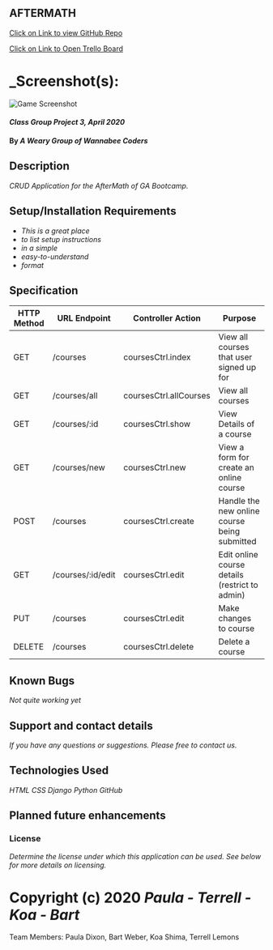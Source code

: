 ## AFTERMATH

[Click on Link to view GitHub Repo](https://github.com/pauladixon/aftermath)

[Click on Link to Open Trello Board]()

# _Screenshot(s):

![Game Screenshot]()

#### _Class Group Project 3, April 2020_

#### By _**A Weary Group of Wannabee Coders**_

## Description

_CRUD Application for the AfterMath of GA Bootcamp._

## Setup/Installation Requirements

* _This is a great place_
* _to list setup instructions_
* _in a simple_
* _easy-to-understand_
* _format_

## Specification

| HTTP Method   | URL Endpoint | Controller Action |  Purpose  |
| ------------- | ------------- | ------------- | -------------------- |
| GET | /courses | coursesCtrl.index | View all courses that user signed up for |
| GET | /courses/all | coursesCtrl.allCourses |  View all courses |
| GET |/courses/:id | coursesCtrl.show |   View Details of a course |
| GET | /courses/new| coursesCtrl.new| View a form for create an online course |
| POST | /courses  | coursesCtrl.create| Handle the new online course being submitted |
| GET | /courses/:id/edit  | coursesCtrl.edit| Edit online course details (restrict to admin) |
| PUT | /courses  | coursesCtrl.edit| Make changes to course |
| DELETE| /courses  | coursesCtrl.delete| Delete a course|



## Known Bugs

_Not quite working yet_


## Support and contact details

_If you have any questions or suggestions. Please free to contact us._

## Technologies Used

_HTML_
_CSS_
_Django_
_Python_
_GitHub_


## Planned future enhancements 




### License

*Determine the license under which this application can be used.  See below for more details on licensing.*

Copyright (c) 2020 **_Paula - Terrell - Koa - Bart_**
=======
Team Members: Paula Dixon, Bart Weber, Koa Shima, Terrell Lemons

